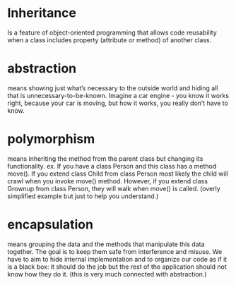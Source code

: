 # Inheritance

Is a feature of object-oriented programming that allows code reusability when a class includes property (attribute or method) of another class.

# abstraction

means showing just what’s necessary to the outside world and hiding all that is unnecessary-to-be-known. Imagine a car engine - you know it works right, because your car is moving, but how it works, you really don’t have to know.

# polymorphism

means inheriting the method from the parent class but changing its functionality. ex. If you have a class Person and this class has a method move(). If you extend class Child from class Person most likely the child will crawl when you invoke move() method. However, if you extend class Grownup from class Person, they will walk when move() is called. (overly simplified example but just to help you understand.)

# encapsulation

means grouping the data and the methods that manipulate this data together. The goal is to keep them safe from interference and misuse. We have to aim to hide internal implementation and to organize our code as if it is a black box: it should do the job but the rest of the application should not know how they do it. (this is very much connected with abstraction.)
